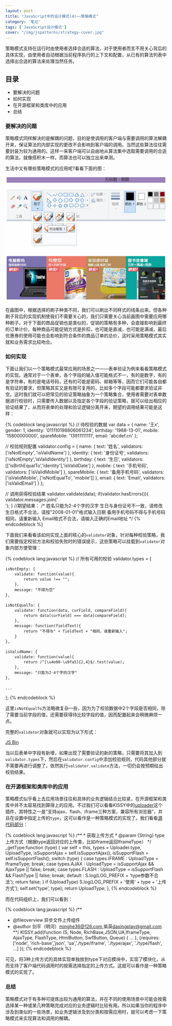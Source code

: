 ```yaml
---
layout: post
title: "JavaScript中的设计模式(4)——策略模式"
category: '笔记' 
tags: ['JavaScript设计模式']
cover: "/img/jspatterns/strategy-cover.jpg"
---
```



策略模式支持在运行时由使用者选择合适的算法，对于使用者而言不用关心背后的具体实现，由使用者自动根据当前程序执行的上下文和配置，从已有的算法列表中选择出合适的算法来处理当然任务。

<!--more-->

## 目录
+ 要解决的问题
+ 如何实现
+ 在开源框架和类库中的应用
+ 总结

### 要解决的问题

策略模式同样解决的是解耦的问题，目的是使调用的客户端与需要调用的算法解耦开来，保证算法的内部实现的更改不会影响到客户端的调用。当然这些算法往往需要封装为较为通用的。这样一来客户端可以自由地从算法集中选取需要调用的合适的算法，就像搭积木一样，而算法也可以独立出来单测。

生活中又有哪些策略模式的应用呢?看看下面的图：

![生活中的策略模式](/img/jspatterns/strategy-examples.png)

在画图中，根据选择的刷子种类不同，我们可以刷出不同样式的线条出来。但各种刷子背后的实现机制使我们不需要关心的，我们只需要关心当前画图中需要应用哪种刷子。对于下面的商品促销也是类似的，促销的策略有多种，会直接影响到最终的订单计价，每种商品可能促销方式是折扣，也可能是直减，也可能是满减，最后优惠券的使用可能也会影响到符合条件的商品订单的总价，这时采用策略模式其实就和业务需求比较吻合。

### 如何实现

下面让我们以一个策略模式最常应用的场景之一——表单验证为例来看看策略模式的实现。通常对于一个表单，各个字段的输入值可能格式不一，有的是数字，有的是字符串，有的是电话号码，还有的可能是密码、邮箱等等，因而它们可能各自都有验证的要求，但策略其实又是有限可复用的，比如多个字段可能都要求验证非空。这时我们就可以把常见的验证策略抽象为一个策略集合，使用者需要对表单数据进行校验时，只需要传入数据以及指定各个字段的验证策略，就可以给出相应的验证结果了，从而将表单的处理和验证逻辑分离开来，期望的调用结果可能是这样：

{% codeblock lang:javascript %}
// 待校验的数据
var data = {
    name: '王x',
    gender: 1,
    identity: '011110198806061234',
    birthday: '1988-13-01',
    mobile: '15800000000',
    spareMobile: '13911111111',
    email: 'abcdef.cn'
};

// 校验规则配置
validator.config = {
    name: {
        text: '姓名',
        validators: ['isNotEmpty', 'isValidName']
    },
    identity: {
        text: '身份证号',
        validators: ['isNotEmpty','isValidIdentity']
    },
    birthday: {
        text: '生日',
        validators: [['isBirthEqualTo','identity'],'isValidDate']
    },
    mobile: {
        text: '手机号码',
        validators: ['isValidMobile']
    },
    spareMobile: {
        text: '备用手机号码',
        validators: ['isValidMobile', ['isNotEqualTo', 'mobile']]
    },
    email: {
        text: 'Email',
        validators: ['isValidEmail']
    }
};

// 调用获得校验结果
validator.validate(data);
if(validator.hasErrors()){
    validator.messages.join('<br/>');
}
//期望结果：
/*
姓名只能为2-4个字的汉字
生日与身份证号不一致，请修改
生日格式不合法，请按"2008-01-01"格式输入日期
备用手机号码不得与手机号码相同，请重新输入
Email格式不合法，请输入正确的Email地址
*/
{% endcodeblock %}

下面我们来看看该如何实现上面的核心的`validator`对象，针对每种校验策略，我们需要指定校验方法和校验失败时的错误提示，这些策略可以挂载到`validator`对象内部方便管理：

{% codeblock lang:javascript %}
// 所有可用的校验
validator.types = {

    isNotEmpty: {
        validate: function(value){
            return value !== "";
        },
        message: "不得为空"
    },

    isNotEqualTo: {
        validate: function(data, curField, compareField){
            return data[curField] === data[compareField];
        },
        message: function(fieldText){
            return "不得与" + fieldText + "相同，请重新输入";
        }
    },

    isValidName: {
        validate: function(value){
            return /^[\u4e00-\u9fa5]{2,4}$/.test(value);
        },
        message: "只能为2-4个字的汉字"
    },

    ...

};
{% endcodeblock %}

这里`isNotEqualTo`方法略微复杂一些，因为为了校验数据中2个字段是否相同，除了需要当前字段的值，还需要获得待比较字段的值，因而配置起来会稍微麻烦一点。

完整的`validator`对象就可以实现为以下形式：

<a class="jsbin-embed" href="http://jsbin.com/uzEtEDu/1/embed?js,console">JS Bin</a><script src="http://static.jsbin.com/js/embed.js"></script>

当以后表单中字段有新增，如果出现了需要验证的新的策略，只需要将其加入到`validator.types`下，然后在`validator.config`中添加校验规则，代码其他部分就不需要再进行调整了，依然执行`validator.validate`方法，一切仍会按预期给出校验结果。

### 在开源框架和类库中的应用

策略模式似乎看上去应用场景往往和具体的业务逻辑结合比较紧，在开源框架和类库中并不太容易找到算得上的应用。不过我们可以看看KISSY中的[uploader](http://gallery.kissyui.com/uploader/1.5/guide/index.html)这个插件，其特性之一是“支持ajax、flash、iframe三种方案，兼容所有浏览器”，并且在设置中指定上传的`type`，这可以看作是一种策略模式的实现了。我们看看[源代码部分](https://github.com/kissygalleryteam/uploader/blob/master/1.5/index.js)：

{% codeblock lang:javascript %}
    /**
     * 获取上传方式
     * @param {String} type 上传方式（根据type返回对应的上传类，比如iframe返回IframeType）
     */
    _getType:function (type) {
        var self = this, types = Uploader.type, UploadType,
            isSupportAjax = self.isSupportAjax(),
            isSupportFlash = self.isSupportFlash();
        switch (type) {
            case types.IFRAME :
                UploadType = IframeType;
                break;
            case types.AJAX :
                UploadType = isSupportAjax && AjaxType || false;
                break;
            case types.FLASH :
                UploadType = isSupportFlash && FlashType || false;
                break;
            default :
                S.log(LOG_PREFIX + 'type参数不合法');
                return false;
        }
        if (UploadType) S.log(LOG_PREFIX + '使用' + type + '上传方式');
        self.set('type', type);
        return UploadType;
    },
{% endcodeblock %}

而在代码组织上，我们可以看到：

{% codeblock lang:javascript %}
/**
 * @fileoverview 异步文件上传组件
 * @author 剑平（明河）<minghe36@126.com>,紫英<daxingplay@gmail.com>
 **/
KISSY.add(function (S, Node, RichBase,JSON,UA,IframeType, AjaxType, FlashType, HtmlButton, SwfButton, Queue) {
    ...
}, {requires:['node', 'rich-base','json', 'ua','./type/iframe', './type/ajax', './type/flash', ...]
});
{% endcodeblock %}

可见，将3种上传方式的具体实现单独放到type下对应模块中，实现了模块化，从而支持了客户端代码调用时的按需选择指定的上传方式。这就可以看作是一种策略模式的实现了。

### 总结

策略模式对于有多种可提炼出较为通用的算法，并在不同的使用场景中可能会按需选择某一种或某几种策略完成对应的业务逻辑时比较有用。所以如果当你的程序中涉及到类似的一些场景，如业务逻辑涉及到分类和按需应用时，就可以考虑一下策略模式来实现算法和调用的解耦。